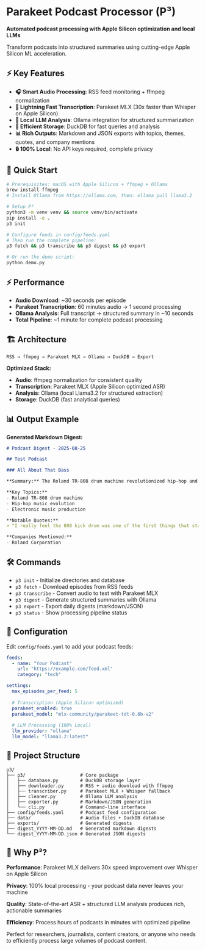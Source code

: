 # Parakeet Podcast Processor (P³)

**Automated podcast processing with Apple Silicon optimization and local LLMs**

Transform podcasts into structured summaries using cutting-edge Apple Silicon ML acceleration.

## ⚡ Key Features

- **🎧 Smart Audio Processing**: RSS feed monitoring + ffmpeg normalization
- **🚀 Lightning Fast Transcription**: Parakeet MLX (30x faster than Whisper on Apple Silicon)
- **🧠 Local LLM Analysis**: Ollama integration for structured summarization
- **💾 Efficient Storage**: DuckDB for fast queries and analysis
- **📊 Rich Outputs**: Markdown and JSON exports with topics, themes, quotes, and company mentions
- **🔒 100% Local**: No API keys required, complete privacy

## 🚦 Quick Start

```bash
# Prerequisites: macOS with Apple Silicon + ffmpeg + Ollama
brew install ffmpeg
# Install Ollama from https://ollama.com, then: ollama pull llama3.2

# Setup P³
python3 -m venv venv && source venv/bin/activate
pip install -e .
p3 init

# Configure feeds in config/feeds.yaml
# Then run the complete pipeline:
p3 fetch && p3 transcribe && p3 digest && p3 export

# Or run the demo script:
python demo.py
```

## ⚡ Performance

- **Audio Download**: ~30 seconds per episode
- **Parakeet Transcription**: 60 minutes audio → 1 second processing 
- **Ollama Analysis**: Full transcript → structured summary in ~10 seconds
- **Total Pipeline**: ~1 minute for complete podcast processing

## 🏗️ Architecture

```
RSS → ffmpeg → Parakeet MLX → Ollama → DuckDB → Export
```

**Optimized Stack:**
- **Audio**: ffmpeg normalization for consistent quality
- **Transcription**: Parakeet MLX (Apple Silicon optimized ASR)  
- **Analysis**: Ollama (local Llama3.2 for structured extraction)
- **Storage**: DuckDB (fast analytical queries)

## 📊 Output Example

**Generated Markdown Digest:**
```markdown
# Podcast Digest - 2025-08-25

## Test Podcast

### All About That Bass

**Summary:** The Roland TR-808 drum machine revolutionized hip-hop and electronic music...

**Key Topics:**
- Roland TR-808 drum machine  
- Hip-hop music evolution
- Electronic music production

**Notable Quotes:**
> "I really feel the 808 kick drum was one of the first things that started shattering the rules..."

**Companies Mentioned:**
- Roland Corporation
```

## 🛠️ Commands

- `p3 init` - Initialize directories and database
- `p3 fetch` - Download episodes from RSS feeds
- `p3 transcribe` - Convert audio to text with Parakeet MLX
- `p3 digest` - Generate structured summaries with Ollama
- `p3 export` - Export daily digests (markdown/JSON)
- `p3 status` - Show processing pipeline status

## 🔧 Configuration

Edit `config/feeds.yaml` to add your podcast feeds:

```yaml
feeds:
  - name: "Your Podcast"
    url: "https://example.com/feed.xml"
    category: "tech"

settings:
  max_episodes_per_feed: 5
  
  # Transcription (Apple Silicon optimized)
  parakeet_enabled: true
  parakeet_model: "mlx-community/parakeet-tdt-0.6b-v2"
  
  # LLM Processing (100% Local)
  llm_provider: "ollama"
  llm_model: "llama3.2:latest"
```

## 📂 Project Structure

```
p3/
├── p3/                    # Core package
│   ├── database.py        # DuckDB storage layer
│   ├── downloader.py      # RSS + audio download with ffmpeg
│   ├── transcriber.py     # Parakeet MLX + Whisper fallback
│   ├── cleaner.py         # Ollama LLM analysis
│   ├── exporter.py        # Markdown/JSON generation
│   └── cli.py             # Command-line interface
├── config/feeds.yaml      # Podcast feed configuration
├── data/                  # Audio files + DuckDB database
├── exports/               # Generated digests
├── digest_YYYY-MM-DD.md   # Generated markdown digests
└── digest_YYYY-MM-DD.json # Generated JSON digests
```

## 🚀 Why P³?

**Performance**: Parakeet MLX delivers 30x speed improvement over Whisper on Apple Silicon

**Privacy**: 100% local processing - your podcast data never leaves your machine

**Quality**: State-of-the-art ASR + structured LLM analysis produces rich, actionable summaries

**Efficiency**: Process hours of podcasts in minutes with optimized pipeline

Perfect for researchers, journalists, content creators, or anyone who needs to efficiently process large volumes of podcast content.
